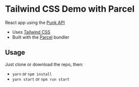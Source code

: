 # Tailwind CSS Demo with Parcel

React app using the [Punk API](https://punkapi.com/)

- Uses [Tailwind CSS](https://tailwindcss.com/)
- Built with the [Parcel](https://parceljs.org/) bundler

## Usage

Just clone or download the repo, then:

- `yarn` or `npm install`
- `yarn start` or `npm run start`